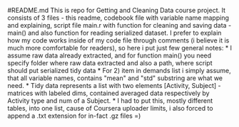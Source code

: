 #README.md
        This is repo for Getting and Cleaning Data course project. 
        It consists of 3 files - this readme, codebook file with variable name mapping and explaining, script file main.r with function for cleaning and saving data - main() and also function for reading serialized dataset.
      I prefer to explain how my code works inside of my code file through comments (i believe it is much more comfortable for readers), so here i put just few general notes:
      * I assume raw data already extracted, and for function main() you need specify folder where raw data extracted and also a path, where script should put serialized tidy data
      * For 2) item in demands list i simply assume, that all variable names, contains "mean" and "std" substring are what we need.
      * Tidy data represents a list with two elements [Activity, Subject] - matrices with labeled dims, contained  averaged data respectively by Activity type and num of a Subject. 
      * I had to put this, mostly different tables, into one list, cause of Coursera uploader limits, i also forced to append a .txt extension for in-fact .gz files =)
